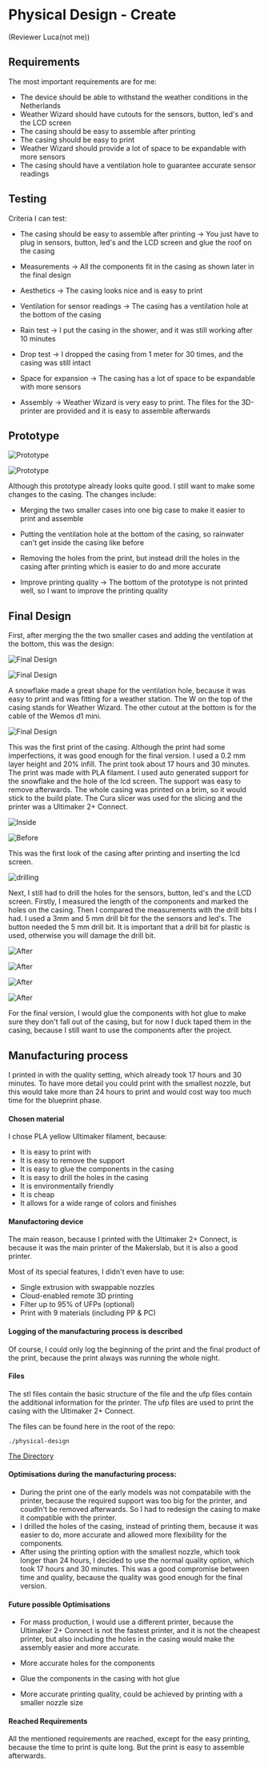 # Physical Design - Create

(Reviewer Luca(not me))

## Requirements

The most important requirements are for me:

- The device should be able to withstand the weather conditions in the Netherlands
- Weather Wizard should have cutouts for the sensors, button, led's and the LCD screen
- The casing should be easy to assemble after printing
- The casing should be easy to print
- Weather Wizard should provide a lot of space to be expandable with more sensors
- The casing should have a ventilation hole to guarantee accurate sensor readings

## Testing

Criteria I can test:

- The casing should be easy to assemble after printing -> You just have to plug in sensors, button, led's and the LCD screen and
glue the roof on the casing

- Measurements -> All the components fit in the casing as shown later in the final design

- Aesthetics -> The casing looks nice and is easy to print

- Ventilation for sensor readings -> The casing has a ventilation hole at the bottom of the casing

- Rain test -> I put the casing in the shower, and it was still working after 10 minutes

- Drop test -> I dropped the casing from 1 meter for 30 times, and the casing was still intact

- Space for expansion -> The casing has a lot of space to be expandable with more sensors

- Assembly -> Weather Wizard is very easy to print. The files for the 3D-printer are provided and it is easy to assemble afterwards


## Prototype

![Prototype](./images/proto.jpg)

![Prototype](./images/fail2.jpg)

Although this prototype already looks quite good. I still want to make some changes to the casing. The changes include: 

- Merging the two smaller cases into one big case to make it easier to print and assemble

- Putting the ventilation hole at the bottom of the casing, so rainwater can't get inside the casing like before

- Removing the holes from the print, but instead drill the holes in the casing after printing which is easier to do and more accurate

- Improve printing quality -> The bottom of the prototype is not printed well, so I want to improve the printing quality


## Final Design

First, after merging the the two smaller cases and adding the ventilation at the bottom, this was the design:

![Final Design](./images/final.png)

![Final Design](./images/final2.png)

A snowflake made a great shape for the ventilation hole, because it was easy to print and was fitting for a weather station. The
W on the top of the casing stands for Weather Wizard. The other cutout at the bottom is for the cable of the Wemos d1 mini.

![Final Design](./images/print.jpg)

This was the first print of the casing. Although the print had some imperfections, it was good enough for the final version.
I used a 0.2 mm layer height and 20% infill. The print took about 17 hours and 30 minutes. The print was made with PLA filament.
I used auto generated support for the snowflake and the hole of the lcd screen. The support was easy to remove afterwards. The whole 
casing was printed on a brim, so it would stick to the build plate. The Cura slicer was used for the slicing and the printer was a
Ultimaker 2+ Connect.


![Inside](./images/inside.jpeg)

![Before](./images/before.jpg)


This was the first look of the casing after printing and inserting the lcd screen.

![drilling](./images/drilling.jpg)

Next, I still had to drill the holes for the sensors, button, led's and the LCD screen. Firstly, I measured the length of the components
and marked the holes on the casing. Then I compared the measurements with the drill bits I had. I used a 3mm and 5 mm drill bit for the
the sensors and led's. The button needed the 5 mm drill bit. It is important that a drill bit for plastic is used, otherwise you will
damage the drill bit. 

![After](./images/front.jpg)

![After](./images/right.jpg)

![After](./images/left.jpg)

![After](./images/top.jpg)

For the final version, I would glue the components with hot glue to make sure they don't fall out of the casing, but 
for now I duck taped them in the casing, because I still want to use the components after the project.

## Manufacturing process

I printed in with the quality setting, which already took 17 hours and 30 minutes. To have more detail you could print with the smallest nozzle, but
this would take more than 24 hours to print and would cost way too much time for the blueprint phase.

#### Chosen material 

I chose PLA yellow Ultimaker filament, because:

- It is easy to print with
- It is easy to remove the support
- It is easy to glue the components in the casing
- It is easy to drill the holes in the casing
- It is environmentally friendly
- It is cheap
- It allows for a wide range of colors and finishes

#### Manufactoring device

The main reason, because I printed with the Ultimaker 2+ Connect, is because it was the main printer of the Makerslab, but it is also a good printer.

Most of its special features, I didn't even have to use:

- Single extrusion with swappable nozzles
-  Cloud-enabled remote 3D printing
-  Filter up to 95% of UFPs (optional)
-  Print with 9 materials (including PP & PC)


#### Logging of the manufacturing process is described

Of course, I could only log the beginning of the print and the final product of the print, because the print always was running the whole night.


#### Files

The stl files contain the basic structure of the file and the 
ufp files contain the additional information for the printer. 
The ufp files are used to print the casing with the Ultimaker 2+ Connect.


The files can be found here in the root of the repo:
```
./physical-design
```

[The Directory](./physical-design)

#### Optimisations during the manufacturing process:

- During the print one of the early models was not compatabile with the printer, because the required support was too big for the printer, and coudln't be removed afterwards. So I had to redesign the casing to make it compatible with the printer.
- I drilled the holes of the casing, instead of printing them, because it was easier to do, more accurate and allowed more flexibility for the components.
- After using the printing option with the smallest nozzle, which took longer than 24 hours, I decided to use the normal quality option, which took 17 hours and 30 minutes. This was a good compromise between time and quality, because
the quality was good enough for the final version.


#### Future possible Optimisations

- For mass production, I would use a different printer, because the Ultimaker 2+ Connect is not the fastest printer, and it is not the cheapest printer, but also including the holes in the casing 
would make the assembly easier and more accurate.

- More accurate holes for the components

- Glue the components in the casing with hot glue

- More accurate printing quality, could be achieved by printing with a smaller nozzle size


#### Reached Requirements

All the mentioned requirements are reached, except for the easy printing, because the time to print is quite long. But the print is easy to assemble afterwards. 

